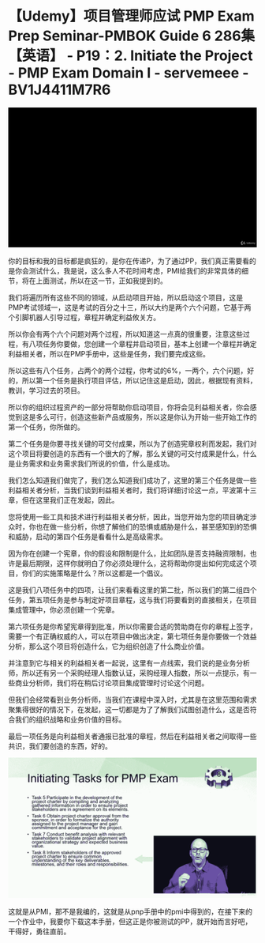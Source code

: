 # 【Udemy】项目管理师应试 PMP Exam Prep Seminar-PMBOK Guide 6  286集【英语】 - P19：2. Initiate the Project - PMP Exam Domain I - servemeee - BV1J4411M7R6

![](img/fc994106c2b07f07bd01f19fece9479a_0.png)

你的目标和我的目标都是疯狂的，是你在传递P，为了通过PP，我们真正需要看的是你会测试什么，我是说，这么多人不花时间考虑，PMI给我们的非常具体的细节，将在上面测试，所以在这一节，正如我提到的。

我们将遍历所有这些不同的领域，从启动项目开始，所以启动这个项目，这是PMP考试领域一，这是考试的百分之十三，所以大约是两个六个问题，它基于两个引脚机器人引导过程，章程并确定利益攸关方。

所以你会有两个六个问题对两个过程，所以知道这一点真的很重要，注意这些过程，有八项任务你要做，您创建一个章程并启动项目，基本上创建一个章程并确定利益相关者，所以在PMP手册中，这些是任务，我们要完成这些。

所以这些有八个任务，占两个的两个过程，你考试的6%，一两个，六个问题，好的，所以第一个任务是执行项目评估，所以记住这是启动，因此，根据现有资料，教训，学习过去的项目。

所以你的组织过程资产的一部分将帮助你启动项目，你将会见利益相关者，你会感觉到这是多么可行，创造这些新产品或服务，所以这是你认为开始一些开始工作的第一个任务，你所做的。

第二个任务是你要寻找关键的可交付成果，所以为了创造宪章权利而发起，我们对这个项目将要创造的东西有一个很大的了解，那么关键的可交付成果是什么，什么是业务需求和业务需求我们所说的价值，什么是成功。

我们怎么知道我们做完了，我们怎么知道我们成功了，这里的第三个任务是做一些利益相关者分析，当我们谈到利益相关者时，我们将详细讨论这一点，平波第十三章，但在这里我们正在发起，因此。

您将使用一些工具和技术进行利益相关者分析，因此，当您开始为您的项目确定涉众时，你也在做一些分析，你想了解他们的恐惧或威胁是什么，甚至感知到的恐惧和威胁，启动的第四个任务是看看什么是高级需求。

因为你在创建一个宪章，你的假设和限制是什么，比如团队是否支持融资限制，也许是最后期限，这样你就明白了你必须处理什么，这将帮助你提出如何完成这个项目，你们的实施策略是什么？所以这都是一个倡议。

这是我们八项任务中的四项，让我们来看看这里的第二批，所以我们的第二组四个任务，第五项任务是参与制定好项目章程，这与我们将要看到的直接相关，在项目集成管理中，你必须创建一个宪章。

第六项任务是你希望宪章得到批准，所以你需要合适的赞助商在你的章程上签字，需要一个有正确权威的人，可以在项目中做出决定，第七项任务是你要做一个效益分析，那么这个项目将创造什么，它为组织创造了什么商业价值。

并注意到它与相关的利益相关者一起说，这里有一点线索，我们说的是业务分析师，所以还有另一个采购经理人指数认证，采购经理人指数，所以一点提示，有一些商业分析师，我们将在稍后讨论项目集成管理时讨论这个问题。

但我们会经常看到业务分析师，当我们在课程中深入时，尤其是在这里范围和需求聚集得很好的情况下，在发起，这一切都是为了了解我们试图创造什么，这是否符合我们的组织战略和业务价值的目标。

最后一项任务是向利益相关者通报已批准的章程，然后在利益相关者之间取得一些共识，我们要创造的东西，好的。



![](img/fc994106c2b07f07bd01f19fece9479a_2.png)

这就是从PMI，那不是我编的，这就是从pnp手册中的pmi中得到的，在接下来的一个作业中，我要你下载这本手册，但这正是你被测试的PP，就开始而言好吧，干得好，勇往直前。

